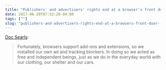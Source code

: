 ```yaml
---
title: "Publishers' and advertisers' rights end at a browser's front door - Searls"
date: 2017-06-20T07:52:20-04:00
tags: [""]
slug: "publishers-and-advertisers-rights-end-at-a-browsers-front-door--searls"
---
```


[Doc Searls](https://medium.com/@dsearls/publishers-and-advertisers-rights-end-at-a-browser-s-front-door-28d6eba4d0c):

> Fortunately, browsers support add-ons and extensions, so we installed our own
> ad and tracking blockers. In doing so we acted as free and independent beings,
> just as we do in the everyday world with our clothing, our shelter and our
> cars.


